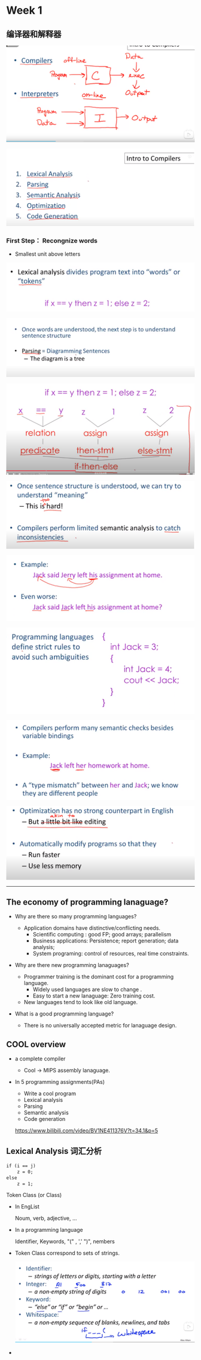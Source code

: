 # Week 1

## 编译器和解释器

![image-20230424080046773](images/image-20230424080046773.png)





![image-20230424081830816](images/image-20230424081830816.png)





### First Step： Recongnize words

- Smallest unit above letters

![image-20230424082041671](images/image-20230424082041671.png)



![image-20230424082220459](images/image-20230424082220459.png)



![image-20230424082458667](images/image-20230424082458667.png)





![image-20230424082542965](images/image-20230424082542965.png)





![image-20230424082648511](images/image-20230424082648511.png)





  ![image-20230424082736450](images/image-20230424082736450.png)





![image-20230424082835233](images/image-20230424082835233.png)





![image-20230424082923265](images/image-20230424082923265.png)

---



## The economy of programming lanaguage?

- Why are there so many programming languages?
  - Application domains have distinctive/conflicting needs.
    - Scientific computing : good FP; good arrays; parallelism
    - Business applications: Persistence; report generation; data analysis;
    - System programing: control of resources, real time constraints.

- Why are there new programming lanaguages?
  - Programmer training is the dominant cost for a programming language.
    - Widely used languages are slow to change .
    - Easy to start a new lanaguage: Zero training cost.
  - New languages tend to look like old language.
- What is a good programming language?
  - There is no universally accepted metric for lanaguage design.



## COOL overview

- a complete compiler

  - Cool -> MIPS assembly lanaguage.

- In 5 programming assignments(PAs)

  - Write a cool program
  - Lexical analysis
  - Parsing
  - Semantic analysis
  - Code generation

  https://www.bilibili.com/video/BV1NE411376V?t=34.1&p=5



## Lexical Analysis 词汇分析

```shell
if (i == j)
	z = 0;
else
	z = 1;
```



Token Class (or Class)

- In EngList

  Noum, verb, adjective, ...

- In a programming language

  Identifier, Keywords, "(" , ',' ")", nembers

  

  

- Token Class correspond to sets of strings.

  ![image-20230426090513985](images/image-20230426090513985.png)

- 







































































